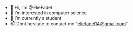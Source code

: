 - 👋 Hi, I’m @ElieFadel
- 👀 I’m interested in computer science
- 🌱 I’m currently a student
- 📫 Dont hesitate to contact me "eliefadel14@gmail.com"

<!---
ElieFadel/ElieFadel is a ✨ special ✨ repository because its `README.md` (this file) appears on your GitHub profile.
You can click the Preview link to take a look at your changes.
--->
